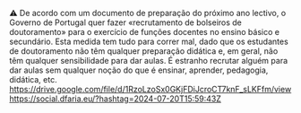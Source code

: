 ⚠️ De acordo com um documento de preparação do próximo ano lectivo, o Governo de Portugal quer fazer «recrutamento de bolseiros de doutoramento» para o exercício de funções docentes no ensino básico e secundário. Esta medida tem tudo para correr mal, dado que os estudantes de doutoramento não têm qualquer preparação didática e, em geral, não têm qualquer sensibilidade para dar aulas. É estranho recrutar alguém para dar aulas sem qualquer noção do que é ensinar, aprender, pedagogia, didática, etc. https://drive.google.com/file/d/1RzoLzoSx0GKjFDiJcroCT7knF_sLKFfm/view https://social.dfaria.eu/?hashtag=2024-07-20T15:59:43Z